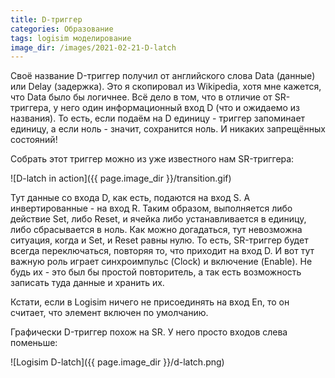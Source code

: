 ```yaml
---
title: D-триггер
categories: Образование
tags: logisim моделирование
image_dir: /images/2021-02-21-D-latch
---
```

Своё название D-триггер получил от английского слова Data (данные) или Delay (задержка).
Это я скопировал из Wikipedia, хотя мне кажется, что Data было бы логичнее.
Всё дело в том, что в отличие от SR-триггера, у него один информационный вход D (что и ожидаемо из названия).
То есть, если подаём на D единицу - триггер запоминает единицу, а если ноль - значит, сохранится ноль.
И никаких запрещённых состояний!

Собрать этот триггер можно из уже известного нам SR-триггера:

![D-latch in action]({{ page.image_dir }}/transition.gif)

Тут данные со входа D, как есть, подаются на вход S.
А инвертированные - на вход R.
Таким образом, выполняется либо действие Set, либо Reset, и ячейка либо устанавливается в единицу, либо сбрасывается в ноль.
Как можно догадаться, тут невозможна ситуация, когда и Set, и Reset равны нулю.
То есть, SR-триггер будет всегда переключаться, повторяя то, что приходит на вход D.
И вот тут важную роль играет синхроимпульс (Clock) и включение (Enable).
Не будь их - это был бы простой повторитель, а так есть возможность записать туда данные и хранить их.

Кстати, если в Logisim ничего не присоединять на вход En, то он считает, что элемент включен по умолчанию.

Графически D-триггер похож на SR.
У него просто входов слева поменьше:

![Logisim D-latch]({{ page.image_dir }}/d-latch.png)

